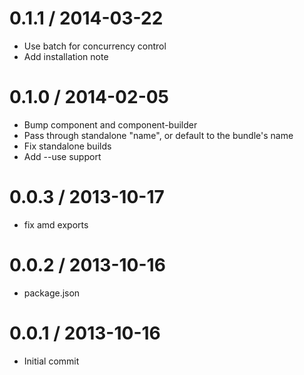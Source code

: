 
0.1.1 / 2014-03-22
==================

 * Use batch for concurrency control
 * Add installation note

0.1.0 / 2014-02-05 
==================

 * Bump component and component-builder
 * Pass through standalone "name", or default to the bundle's name
 * Fix standalone builds
 * Add --use support

0.0.3 / 2013-10-17
==================

 * fix amd exports

0.0.2 / 2013-10-16
==================

 * package.json

0.0.1 / 2013-10-16
==================

 * Initial commit
